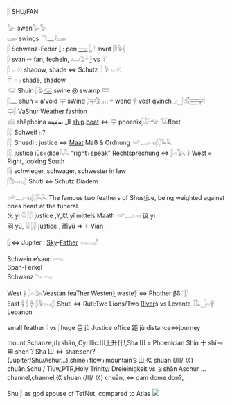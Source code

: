 𓆄 SHU/FAN  

𓅬 swan[𓅭](𓅭)𓅚  
𓆃 swings 𓆓𓈖𓎛𓆃  
𓆄 Schwanz-Feder [𓇋](𓇋) : pen [𓂸](𓂸) [𓆄](𓆄)  𓎗 swrit 𓋴𓎗𓅱𓏜  
𓆄 svan ⇨ fan, fecheln, 𓂤𓅱𓋽  [𓇋](𓇋)  vs 𓋺  
𓆄 𓏏 𓇳 shadow, shade ⇔ Schutz  𓆄 𓅱 𓏏 𓇳  
[𓋺](𓋺) 𓏏 𓏤 shade, shadow  
𓃟 Shuin 𓆄𓅱[𓃟](𓃟) swine @ swamp 𓆷  
𓆄𓈖 shun = a'void
𓊡 sWind 𓆄𓊡𓅱𓈒𓏥  𓍬 wend 𓋁 vost qvinch 𓈎𓃀𓏲𓏁𓈗𓊡𓏪  
𓊡𓆄 VaShur Weather fashion  
𓊝 shâphoina ال سفينة [ship](ship).[boat](boat)  ⇔ 𓊡 phoenix𓆄𓅷𓅠   𓅮fleet  
𓆄𓆄 Schweif [𓏮](𓏮)?  
𓆄𓆄 Shusdi : justice ⇔ [Maat](Maat) Maß & Ordnung  𓌷𓂝𓏏𓏮𓆄𓆄𓆗𓆗  
𓆄𓆄 justice iūs+[dice](chat)𓆗𓆗 “right+speak” Rechtsprechung  ⇔ 𓆄𓏏𓅂 𓋀 West = Right, looking South  
𓆄[𓌢](𓌢) schwieger, schwager, schwester in law  
𓆄𓅱𓏏𓏮𓋛 Shuti ⇔ Schutz Diadem  

𓌷𓂝𓏏𓏮𓆄𓆄𓆗𓆗 The famous two feathers of Shus[ti](ti)ce, being weighted against ones heart at the funeral.  
义 yì 𓇌 𓆄𓆄 justice ,Y,以 yǐ mittels Maath 𓌷𓂝𓏏𓏮  议 yì  
羽 yǔ, 𓇌 𓆄𓆄 justice  , 雨yǔ => ♀ Vian  

[𓆄](𓆄) ⇔ Jupiter : [Sky](Sky)-[Father](Father) 𓊪𓏏𓇯𓀭  

Schwein  e’saun 𓂺  
Span-Ferkel  
Schwanz 𓄢 𓂸  

West 𓋀 𓆄𓏏𓅂Veastan feaTher Westen[𓋀](𓋀) waste𓋆 ⇔ Phother βß	𓊹𓆄  
East 𓋂 𓋃 𓋄 𓆄𓅱𓏏𓏮𓋛 Shuti ⇔ Ruti:Two Lions/Two [River](River)s  vs Levante 𓇋𓄿𓃀𓏏𓋁 Lebanon  

small feather 𓇋 vs 𓆄huge  巨 jù  Justice office  距 jù distance⇔journey  

mount,Schanze,山 shān,,Cyrillic:Ш上升什!,Sha Ш  =  Phoenician Shin 十  shí   ⇨ 申  shēn ? Sha Ш ⇔ shar:sehr?  
 (Jupiter/Shu/Ashur…),shine+flow+mountain彡山,巛 shuan (川/ 巜) chuān,Schu / Tiuw,PTR,Holy Trinity/ Dreieinigkeit vs 彡shān Aschur …  
channel,channel,巛 shuan (川/ 巜) chuān,,⇔ dam dome don?,  


Shu 𓆄 as god spouse of TefNut, compared to Atlas ![](https://upload.wikimedia.org/wikipedia/commons/thumb/f/ff/Tutankhamun_headrest.jpg/440px-Tutankhamun_headrest.jpg)
